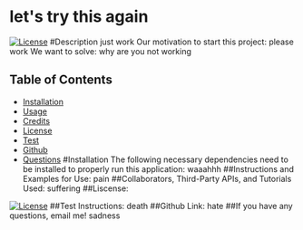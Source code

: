 # let's try this again

[![License](https://img.shields.io/badge/License-none-blue.svg)](https://opensource.org/licenses/none)
#Description 
just work
Our motivation to start this project: please work
We want to solve: why are you not working  
## Table of Contents
* [Installation](#installation)
* [Usage](#usage)
* [Credits](#credits)
* [License](#license)
* [Test](#test)
* [Github](#github)
* [Questions](#questions)
#Installation
The following necessary dependencies need to be installed to properly run this application:
waaahhh
##Instructions and Examples for Use:
pain
##Collaborators, Third-Party APIs, and Tutorials Used:
suffering
##Liscense:

[![License](https://img.shields.io/badge/License-none-blue.svg)](https://opensource.org/licenses/none)
##Test Instructions:
death
##Github Link:
hate
##If you have any questions, email me!
sadness
